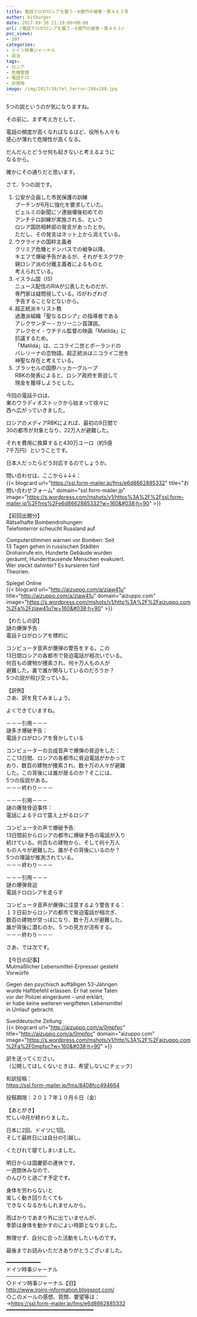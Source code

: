 ```yaml
---
title: 電話テロがロシアを襲う－6億円の被害－第４６３号
author: bitburger
date: 2017-09-30 21:19:09+00:00
url: /電話テロがロシアを襲う－6億円の被害－第４６３/
pvc_views:
- 397
categories:
- ドイツ時事ジャーナル
- 政治
tags:
- ロシア
- 危機管理
- 電話テロ
- 非常時
image: /img/2017/10/tel_terror-246x168.jpg
---
```

5つの説というのが気になりますね。  
  
その前に、まず考え方として、  
  
電話の頻度が高くなればなるほど、役所も人々も  
感心が薄れて危険性が高くなる。  
  
だんだんとどうせ何も起きないと考えるように  
なるから。  
  
確かにその通りだと思います。

さて、5つの説です。 

  1. 公安が企画した市民保護の訓練  
    プーチンが6月に強化を要求していた。  
    ピェルミの新聞にソ連崩壊後初めての  
    アンチテロ訓練が実施される、という  
    ロシア国防相幹部の発言があったとか。  
    ただし、その発言はネット上から消えている。
  2. ウクライナの国粋主義者  
    クリミア危機とドンバスでの戦争以降、  
    キエフで爆破予告があるが、それがモスクワか  
    親ロシア派の分離主義者によるものと  
    考えられている。
  3. イスラム国（IS)  
    ニュース配信のRIAが公表したものだが、  
    専門家は疑問視している。ISがわざわざ  
    予告することなどないから。
  4. 超正統派キリスト教  
    過激派組織「聖なるロシア」の指導者である  
    アレクサンダー・カリーニン首謀説。  
    アレクセイ・ウチテル監督の映画「Matilda」に  
    抗議するため。  
    「Matilda」は、ニコライ二世とポーランドの  
    バレリーナの恋物語。超正統派はニコライ二世を  
    神聖な存在と考えている。
  5. ブラッセルの国際ハッカーグループ  
    RBKの発表によると、ロシア政府を脅迫して  
    現金を獲得しようとした。

今回の電話テロは、  
東のウラディオストックから始まって徐々に  
西へ広がっていきました。  
  
ロシアのメディアRBKによれば、最初の9日間で  
30の都市が対象となり、22万人が避難した。  
  
それを費用に換算すると430万ユーロ（約5億  
7千万円）ということです。  
  
日本人だったらどう対応するのでしょうか。  
  
問い合わせは、ここから↓↓↓：  
{{< blogcard url="https://ssl.form-mailer.jp/fms/e6d8662885332" title="&#12362;&#21839;&#12356;&#21512;&#12431;&#12379;&#12501;&#12457;&#12540;&#12512;" domain="ssl.form-mailer.jp" image="https://s.wordpress.com/mshots/v1/https%3A%2F%2Fssl.form-mailer.jp%2Ffms%2Fe6d8662885332?w=160&#038;h=90" >}} 

【前回出題分】  
Rätselhafte Bombendrohungen:  
Telefonterror scheucht Russland auf  
  
Computerstimmen warnen vor Bomben: Seit  
13 Tagen gehen in russischen Städten  
Drohanrufe ein, Hunderte Gebäude wurden  
geräumt, Hunderttausende Menschen evakuiert.  
Wer steckt dahinter? Es kursieren fünf  
Theorien.  
  
Spiegel Online  
{{< blogcard url="http://aizuppo.com/a/ziaw41u" title="http://aizuppo.com/a/ziaw41u" domain="aizuppo.com" image="https://s.wordpress.com/mshots/v1/http%3A%2F%2Faizuppo.com%2Fa%2Fziaw41u?w=160&#038;h=90" >}} 

【わたしの訳】  
謎の爆弾予告  
電話テロがロシアを標的に  
  
コンピュータ音声が爆弾の警告をする。この  
13日間ロシアの各都市で脅迫電話が相次いでいる。  
何百もの建物が捜索され、何十万人もの人が  
避難した。裏で誰が関与しているのだろうか？  
5つの説が飛び交っている。 

【訳例】  
さあ、訳を見てみましょう。  
  
よくできていますね。 

－－－引用－－－  
謎多き爆破予告：  
電話テロがロシアを脅かしている  
  
コンピューターの合成音声で爆弾の脅迫をした：  
ここ13日間、ロシアの各都市に脅迫電話がかかって  
おり、数百の建物が捜索され、数十万の人々が避難  
した。この背後には誰が居るのか？そこには、  
5つの仮説がある。  
－－－終わり－－－ 

－－－引用－－－  
謎の爆発脅迫事件：  
電話によるテロで震え上がるロシア  
  
コンピュータの声で爆破予告:  
13日間前からロシアの都市に爆破予告の電話が入り  
続けている。何百もの建物から、そして何十万人  
もの人々が避難した。誰がその背後にいるのか？  
5つの理論が推測されている。  
－－－終わり－－－ 

－－－引用－－－  
謎の爆弾脅迫  
電話テロロシアを走らす  
  
コンピュータ音声が爆弾に注意するよう警告する：  
１３日前からロシアの都市で脅迫電話が相次ぎ、  
数百の建物が空っぽになり、数十万人が避難した。  
誰が背後に潜むのか。５つの見方が流布する。  
－－－終わり－－－ 

さあ、では次です。  
  
【今日の記事】  
Mutmaßlicher Lebensmittel-Erpresser gesteht  
Vorwürfe  
  
Gegen den psychisch auffälligen 53-Jährigen  
wurde Haftbefehl erlassen. Er hat seine Taten  
vor der Polizei eingeräumt &#8211; und erklärt,  
er habe keine weiteren vergifteten Lebensmittel  
in Umlauf gebracht.  
  
Sueddeutsche Zeitung  
{{< blogcard url="http://aizuppo.com/a/0mpfpc" title="http://aizuppo.com/a/0mpfpc" domain="aizuppo.com" image="https://s.wordpress.com/mshots/v1/http%3A%2F%2Faizuppo.com%2Fa%2F0mpfpc?w=160&#038;h=90" >}} 

訳を送ってください。  
（公開してほしくないときは、希望しないにチェック）  
  
和訳投稿：  
 <https://ssl.form-mailer.jp/fms/8408fcc494664>  
  
投稿期限：２０１７年１０月６日（金） 

【あとがき】  
忙しい9月が終わりました。  
  
日本に2回、ドイツに1回。  
そして最終日には自分の引越し。  
  
くたびれて寝てしまいました。  
  
明日からは国慶節の連休です。  
一週間休みなので、  
のんびりと過ごす予定です。  
  
身体を労わらないと  
楽しく動き回りたくても  
できなくなるかもしれませんから。  
  
雨ばかりであまり外に出ていませんが、  
季節は身体を動かすのによい時節となりました。  
  
無理せず、自分に合った活動をしたいものです。  
  
最後までお読みいただきありがとうございました。 

━━━━━━━━━━━  
ドイツ時事ジャーナル  
───────────  
◇ドイツ時事ジャーナル【旧】  
<http://www.iroiro-information.blogspot.com/>  
◇このメールの感想、質問、要望等は：  
-><https://ssl.form-mailer.jp/fms/e6d8662885332>  
━━━━━━━━━━━━━━━━━━━━━━━━━━━━